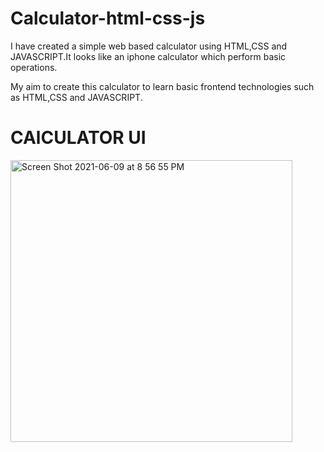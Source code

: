 # Calculator-html-css-js

I have created a simple web based calculator using HTML,CSS and JAVASCRIPT.It looks like an iphone calculator which perform basic operations.

My aim to create this calculator to learn basic frontend technologies such as HTML,CSS and JAVASCRIPT.

# CAlCULATOR UI

<img width="451" alt="Screen Shot 2021-06-09 at 8 56 55 PM" src="https://user-images.githubusercontent.com/25082052/121462757-f5f0a200-c965-11eb-94a8-47e79b88dcf0.png">


